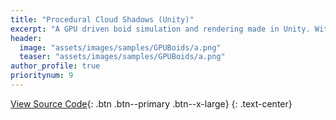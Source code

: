 ```yaml
---
title: "Procedural Cloud Shadows (Unity)"
excerpt: "A GPU driven boid simulation and rendering made in Unity. With the aim to learn and extract the most out of GPU Driven Rendering, I have used Unity's compute shader capabilities and indirect rendering commands to draw "
header:
  image: "assets/images/samples/GPUBoids/a.png"
  teaser: "assets/images/samples/GPUBoids/a.png"
author_profile: true
prioritynum: 9
---
```


[View Source Code](https://github.com/Otaviopeixoto1/Project-Howl/tree/main/Assets/CloudRenderer){: .btn .btn--primary .btn--x-large}
{: .text-center}

